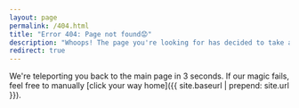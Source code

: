 ```yaml
---
layout: page
permalink: /404.html
title: "Error 404: Page not found😟"
description: "Whoops! The page you're looking for has decided to take an unexpected vacation. It's probably sipping a cocktail on a beach somewhere."
redirect: true
---
```


We're teleporting you back to the main page in 3 seconds. If our magic fails, feel free to manually [click your way home]({{ site.baseurl | prepend: site.url }}).
